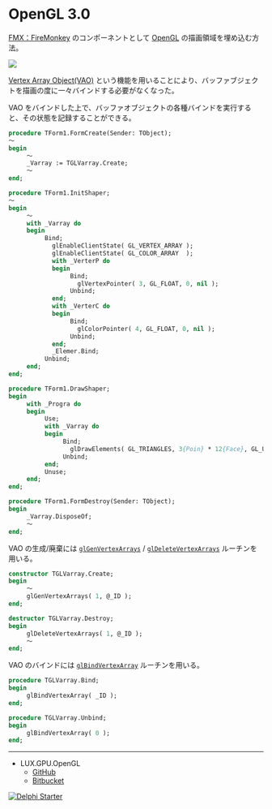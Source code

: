 # OpenGL 3.0
[FMX：FireMonkey](https://www.wikiwand.com/en/FireMonkey) のコンポーネントとして [OpenGL](https://www.wikiwand.com/ja/OpenGL) の描画領域を埋め込む方法。

![](https://github.com/LUXOPHIA/OpenGL/raw/OpenGL-3.0/--------/_SCREENSHOT/OpenGL.png)

[Vertex Array Object(VAO)](https://www.khronos.org/opengl/wiki/Vertex_Specification#Vertex_Array_Object) という機能を用いることにより、バッファブジェクトを描画の度に一々バインドする必要がなくなった。

VAO をバインドした上で、バッファオブジェクトの各種バインドを実行すると、その状態を記録することができる。

```pascal
procedure TForm1.FormCreate(Sender: TObject);
～
begin
     ～
     _Varray := TGLVarray.Create;
     ～
end;
```
```pascal
procedure TForm1.InitShaper;
～
begin
     ～
     with _Varray do
     begin
          Bind;
            glEnableClientState( GL_VERTEX_ARRAY );
            glEnableClientState( GL_COLOR_ARRAY  );
            with _VerterP do
            begin
                 Bind;
                   glVertexPointer( 3, GL_FLOAT, 0, nil );
                 Unbind;
            end;
            with _VerterC do
            begin
                 Bind;
                   glColorPointer( 4, GL_FLOAT, 0, nil );
                 Unbind;
            end;
            _Elemer.Bind;
          Unbind;
     end;
end;
```
```pascal
procedure TForm1.DrawShaper;
begin
     with _Progra do
     begin
          Use;
          with _Varray do
          begin
               Bind;
                 glDrawElements( GL_TRIANGLES, 3{Poin} * 12{Face}, GL_UNSIGNED_INT, nil );
               Unbind;
          end;
          Unuse;
     end;
end;
```
```pascal
procedure TForm1.FormDestroy(Sender: TObject);
begin
     _Varray.DisposeOf;
     ～
end;
```

VAO の生成/廃棄には [`glGenVertexArrays`](https://www.khronos.org/registry/OpenGL-Refpages/gl4/html/glGenVertexArrays.xhtml) / [`glDeleteVertexArrays`](https://www.khronos.org/registry/OpenGL-Refpages/gl4/html/glDeleteVertexArrays.xhtml) ルーチンを用いる。


```pascal
constructor TGLVarray.Create;
begin
     ～
     glGenVertexArrays( 1, @_ID );
end;

destructor TGLVarray.Destroy;
begin
     glDeleteVertexArrays( 1, @_ID );
     ～
end;
```

VAO のバインドには [`glBindVertexArray`](https://www.khronos.org/registry/OpenGL-Refpages/gl4/html/glBindVertexArray.xhtml) ルーチンを用いる。

```pascal
procedure TGLVarray.Bind;
begin
     glBindVertexArray( _ID );
end;

procedure TGLVarray.Unbind;
begin
     glBindVertexArray( 0 );
end;
```

----
* LUX.GPU.OpenGL
    * [GitHub](https://github.com/LUXOPHIA/LUX.GPU.OpenGL)
    * [Bitbucket](https://bitbucket.org/LUXOPHIA/lux.gpu.opengl)

[![Delphi Starter](https://github.com/delphiusers/FreeDelphi/raw/master/FreeDelphi_350px.png)](https://www.embarcadero.com/jp/products/delphi/starter)
